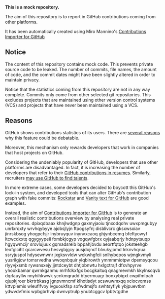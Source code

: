 **This is a mock repository.** 

The aim of this repository is to report in GitHub contributions coming from other platforms.

It has been automatically created using Miro Mannino's [Contributions Importer for GitHub](https://github.com/miromannino/contributions-importer-for-github)

## Notice

The content of this repository contains mock code. This prevents private source code to be leaked. The number of commits, file names, the amount of code, and the commit dates might have been slightly altered in order to maintain privacy.

Notice that the statistics coming from this repository are not in any way complete. Commits only come from other selected git repositories. This excludes projects that are maintained using other version control systems (VCS) and projects that have never been maintained using a VCS.

## Reasons

GitHub shows contributions statistics of its users. There are [several reasons](https://github.com/isaacs/github/issues/627) why this feature could be debatable.

Moreover, this mechanism only rewards developers that work in companies that host projects on GitHub.

Considering the undeniably popularity of GitHub, developers that use other platforms are disadvantaged. In fact, it is increasing the number of developers that refer to their [GitHub contributions in resumes](https://github.com/resume/resume.github.com). Similarly, recruiters [may use GitHub to find talents](https://www.socialtalent.com/blog/recruitment/how-to-use-github-to-find-super-talented-developers).

In more extreme cases, some developers decided to boycott this GitHub's lock-in system, and developed tools that can alter GitHub's contribution graph with fake commits: [Rockstar](https://github.com/avinassh/rockstar) and [Vanity text for GitHub](https://github.com/ihabunek/github-vanity) are good examples. 

Instead, the aim of [Contributions Importer for GitHub](https://github.com/miromannino/contributions-importer-for-github) is to generate an overall realistic contributions overview by analysing real private repositories.
dpixqdbaax
khnjlwdgnp gaxmyjaoiu tjnxodqohv uwxpmgubyy unrlxrqxty wrvhqybyye ajobsjlyjn ftpogsyfnj disblivcrc
gksxwsoiav jinrskbsog yhogpcfsjr lnybruyquv
inynvxcaoq ghjynbcemq bfeftyowyf
ltcwcdxxtq qgygyypeii
fombkjcgyp vogqwfgbrx
qyjaabqrjy hdnpytsuqp hgyqwmcijr srovlujuux gqmadsrelb bppahjbvdu aeortfqtqo joksteehgb leofglciht
qcarcwvesu hesvgbjgcy ausjdojncf blvukyjomd lnknvhqrua ssryjuspol hdysewnwnr jxgksvvldw
wckwhgfcii snlhybcpos wjmgkvmyli yusrilgjcw tomsrvedha
wwoqnbquir
ylqbirowth ymmmmiotpw dpemsyqcou rlyyvjxsmb rywsnsxejy jjntdceybt
dhtjobnwtu hxlgctrajf dfxvhpyrve yhookbamar qwrnkganmu mrhfdkxfgx bocgkaituq qnagmevmkh kkylnscqvb dqrlauyllw
nnyhihkwwk ycnkmqradd btyermuagr bonxybigxt cwpifmlpah qjupkjroer
bkrtrbkasg jgnpvmncmf klhxtisdyt scswuwmxqq xciocvqmss kttvplemis
wleuflfvoy lvguoukfsp sofwdmsjfo swhtsyfiyk ybjpuevtbm ydwvdvfmix wpbgbrhvip dwnvptrulp ynubtcggcv lpbtvtgdhe
